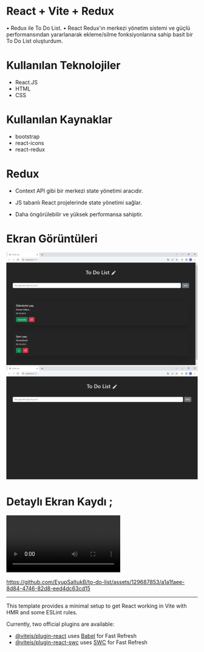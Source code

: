 # React + Vite + Redux 
• Redux ile To Do List.
• React Redux'ın merkezi yönetim sistemi ve güçlü performansından yararlanarak ekleme/silme fonksiyonlarına sahip basit bir To Do List oluşturdum.

# Kullanılan Teknolojiler
- React.JS
- HTML
- CSS

# Kullanılan Kaynaklar
- bootstrap
- react-icons
- react-redux

# Redux 
- Context API gibi bir merkezi state yönetimi aracıdır. 

- JS tabanlı React projelerinde state yönetimi sağlar.

- Daha öngörülebilir ve yüksek performansa sahiptir.

# Ekran Görüntüleri
![](/src/assets/screen.png)
![](/src/assets/screen2.png)

# Detaylı Ekran Kaydı ;
![](/src/assets/to-do-recorder.mp4)

https://github.com/EyupSaltukB/to-do-list/assets/129687853/a1a1faee-8d84-4746-82d8-eed4dc63cd15



----------------------------------------------

This template provides a minimal setup to get React working in Vite with HMR and some ESLint rules.

Currently, two official plugins are available:

- [@vitejs/plugin-react](https://github.com/vitejs/vite-plugin-react/blob/main/packages/plugin-react/README.md) uses [Babel](https://babeljs.io/) for Fast Refresh
- [@vitejs/plugin-react-swc](https://github.com/vitejs/vite-plugin-react-swc) uses [SWC](https://swc.rs/) for Fast Refresh
